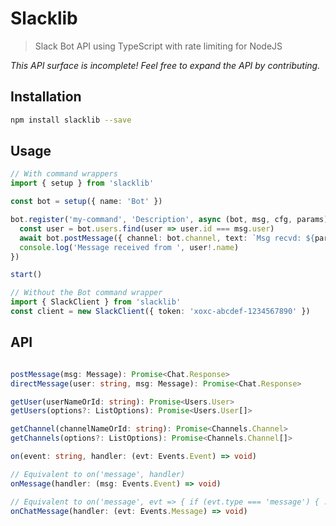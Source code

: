 # Slacklib
> Slack Bot API using TypeScript with rate limiting for NodeJS

*This API surface is incomplete! Feel free to expand the API by contributing.*

## Installation

```sh
npm install slacklib --save
```

## Usage
```ts
// With command wrappers
import { setup } from 'slacklib'

const bot = setup({ name: 'Bot' })

bot.register('my-command', 'Description', async (bot, msg, cfg, params) => {
  const user = bot.users.find(user => user.id === msg.user)
  await bot.postMessage({ channel: bot.channel, text: `Msg recvd: ${params.join(' ')}`, ...cfg.defaultParams })
  console.log('Message received from ', user!.name)
})

start()

// Without the Bot command wrapper
import { SlackClient } from 'slacklib'
const client = new SlackClient({ token: 'xoxc-abcdef-1234567890' })
```

## API

```ts

postMessage(msg: Message): Promise<Chat.Response>
directMessage(user: string, msg: Message): Promise<Chat.Response>

getUser(userNameOrId: string): Promise<Users.User>
getUsers(options?: ListOptions): Promise<Users.User[]>

getChannel(channelNameOrId: string): Promise<Channels.Channel>
getChannels(options?: ListOptions): Promise<Channels.Channel[]>

on(event: string, handler: (evt: Events.Event) => void)

// Equivalent to on('message', handler)
onMessage(handler: (msg: Events.Event) => void)

// Equivalent to on('message', evt => { if (evt.type === 'message') { ... } })
onChatMessage(handler: (evt: Events.Message) => void)

```